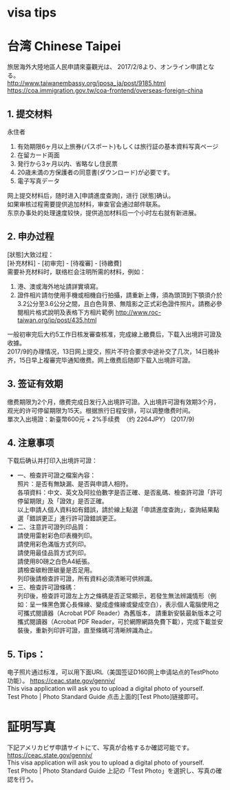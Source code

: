 visa tips
===

# 台湾 Chinese Taipei

旅居海外大陸地區人民申請來臺觀光は、
2017/2/8より、オンライン申請となる。  
http://www.taiwanembassy.org/jposa_ja/post/9185.html
https://coa.immigration.gov.tw/coa-frontend/overseas-foreign-china

## 1. 提交材料
永住者
1. 有効期限6ヶ月以上旅券(パスポート)もしくは旅行証の基本資料写真ページ
2. 在留カード両面
3. 発行から3ヶ月以内、省略なし住民票
4. 20歳未満の方保護者の同意書(ダウンロード)が必要です。
5. 電子写真データ

网上提交材料后，随时进入[申請進度查詢]，进行 [狀態]确认。  
如果审核过程需要提供追加材料，审查官会通过邮件联系。  
东京办事处的处理速度较快，提供追加材料后一个小时左右就有新进展。

## 2. 申办过程
 [狀態]大致过程：  
 [补充材料] - [初审完] - [待複審]  - [待繳費]  
需要补充材料时，联络栏会注明所需的材料，例如：  
1. 港、澳或海外地址請詳實填寫。   
2. 證件相片請勿使用手機或相機自行拍攝，請重新上傳，須為頭頂到下顎須介於3.2公分至3.6公分之間，且白色背景、無陰影之正式彩色證件照片。請務必參閱相片格式說明及表格下方相片範例 http://www.roc-taiwan.org/jp/post/435.html

一般初审完后大约5工作日核发審查核准，完成線上繳費后，下载入出境許可證及收據。  
2017/9的办理情况，13日网上提交，照片不符合要求中途补交了几次，14日晚补齐，15日早上複審完毕通知缴费。网上缴费后随即下载入出境許可證。  

## 3. 签证有效期
缴费期限为2个月，缴费完成日发行入出境許可證。入出境許可證有效期3个月，观光的许可停留期限为15天。根据旅行日程安排，可以调整缴费时间。  
單次入出境證：新臺幣600元 + 2%手续费　（约 2264JPY）  (2017/9)

## 4. 注意事项
下载后确认并打印入出境許可證：  
+ 一、檢查許可證之檔案內容：  
照片：是否有無缺漏、是否與申請人相符。  
各項資料：中文、英文及阿拉伯數字是否正確、是否亂碼、檢查許可證「許可停留期限」及「證效」是否正確。  
以上申請人個人資料如有錯誤，請於線上點選「申請進度查詢」，查詢結果點選「錯誤更正」進行許可證錯誤更正。  
+ 二、注意許可證列印品質：  
請使用雷射彩色印表機列印。  
請使用彩色滿版方式列印。  
請使用最佳品質方式列印。  
請使用80磅之白色A4紙張。  
請檢查碳粉匣碳量是否足用。  
列印後請檢查許可證，所有資料必須清晰可供辨識。  
+ 三、檢查許可證條碼：  
列印後，檢查許可證左上方之條碼是否正常顯示，若發生無法辨識情形（例如：呈一條黑色實心長條線、變成虛條線或變成空白），表示個人電腦使用之可攜式閱讀器（Acrobat PDF Reader）為舊版本， 請重新安裝最新版本之可攜式閱讀器（Acrobat PDF Reader，可於網際網路免費下載），完成下載並安裝後，重新列印許可證，直至條碼可清晰辨識為止。

## 5. Tips：
电子照片通过标准，可以用下面URL（美国签证D160网上申请站点的TestPhoto功能）。
https://ceac.state.gov/genniv/  
This visa application will ask you to upload a digital photo of yourself.  
Test Photo | Photo Standard Guide
点击上面的[Test Photo]链接即可。

# 証明写真
下記アメリカビザ申請サイトにて、写真が合格するか確認可能です。  
https://ceac.state.gov/genniv/  
This visa application will ask you to upload a digital photo of yourself.  
Test Photo | Photo Standard Guide
上記の「Test Photo」を選択し、写真の確認を行う。
